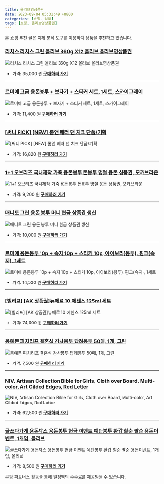 ```yaml
---
title: 올리브영상품권
date: 2023-09-04 05:31:49 +0800
categories: [쇼핑, 식품]
tags: [쇼핑, 올리브영상품권]
---
```

본 쇼핑 추천 글은 자체 분석 도구를 이용하여 상품을 추천하고 있습니다.
### [리치스 리치스 그린 올리브 360g X12 올리브 올리브영상품권](https://link.coupang.com/re/AFFSDP?lptag=AF1030537&pageKey=7572625989&itemId=19974216867&vendorItemId=82330885981&traceid=V0-153-daa35d1c58c07c74&requestid=20230907053149035074108708&token=31850C%7CMIXED)
![리치스 리치스 그린 올리브 360g X12 올리브 올리브영상품권](https://ads-partners.coupang.com/image1/TAIegH3bpuVOuiDyTHZNUkmiqA3Sy0_E_vw2w4hAhVEMQIwqMaT2eHPCvznObyimfYnZyzoeEB_TAT25AuI8lLJ22ScXCpBAGZ6EbpuwDs4he9QSLhB3UHHau1kegrCQx1wG4rUKOggd-WAN1KiDnp5CenB67diZ-QKgBYFeG4Mv8yH-Fnz30PpPW7G6Ha6adOSHtN9or_2KVHQPuAPqrOAx8vHe4uEU0BbYNNXmOfmmYwBkZw5k1j_Y3I0OolYSkvPFnOQdcRNNzzdeYckvWykGBHmvkTOl-3wZVa3s3ZY=)
- 가격: 35,000 원
[**구매하러 가기**](https://link.coupang.com/re/AFFSDP?lptag=AF1030537&pageKey=7572625989&itemId=19974216867&vendorItemId=82330885981&traceid=V0-153-daa35d1c58c07c74&requestid=20230907053149035074108708&token=31850C%7CMIXED)
---
### [르미에 고급 용돈봉투 + 보자기 + 스티커 세트, 1세트, 스카이그레이](https://link.coupang.com/re/AFFSDP?lptag=AF1030537&pageKey=1371150750&itemId=2403770224&vendorItemId=71284319705&traceid=V0-153-07af723e7eb45129&clickBeacon=fSbKxW%2FBaMhBlCSA08p6llOlRJGDJaMbhdfpGFRPCjv3jBAGcntsWlIcLbqgdytI630eMinJj%2BGHX6Y6FCShQyy4mT1lfzHKpBY4HKeCL4WBxHLQPYa8%2FdyWYFxYUjOoOjoUu68kN9anbon%2FslpCNBzjbEcs0CHVnwbXj40GkzZmyeWoEk%2FPFrjdOArICIGSfyIcSTDh9AekFhZj56qYtQISGTsJgxPvgNDwhmCXfF%2FIBlD6Rp6qZ8FcZo3voTCjIt%2BYlG5pqPYGl%2Bdqo0XIXsjKJaX1GeDhD5EC5FlrvvN3fKDstiI6UDbridN8YSg9Cn3d%2FsNu3S%2FNcVSVf12yM4Bd2I5%2B07sxepLdyCrqCqPVFP7hao6sZ2Cmfhnop8gIAkO7G9dGbKvIaK%2F2KzWKVEhBeRPfnDbfwmuJB0ZBGWxHtLFcDkc3fT%2Fu1%2FNl6LmAPXZUjDXQUTB11sZVBkktf8A9yLQiyeuQTrePf%2FeZuPD8zM4tMexYb2oJE7eVCxaThTx3quXNhJzUf%2FQnA02z50%2BDui6%2FyoKLzpjDVm4hpSi%2F1O2C88A9c7zKYnazJ2bVgkx7HYga1p4YiNzihVkeR6d2cWAxZN4SI4k47OQvRF%2BPRv1fnMjCH%2B0CoONJdvkwaWYypoZkd7V0%2FjsUWGxObf%2BoAtbiDXtPh39QvIT7cRI83fgWhSPRUmA7NOIUhXivc0QQdj2iESIgi7j3q50qdzIWvsNAisrGhAcNhQn2xV0JO7cdcV7c7JxVlFCn97b0IkWOT0jlb%2FpaN%2Bt3k08%2Fs1MPWsaVzTjiS%2FGfZofBnCLoaKXwDOWnfzXJK7Zw0LUcogydlKx2cxqDE4uIBVCidDS9mWKErl%2FIPlG6kZC5OVO0rJz9ku1u2Gckitf96LRY&requestid=20230907053149035074108708&token=31850C%7CMIXED)
![르미에 고급 용돈봉투 + 보자기 + 스티커 세트, 1세트, 스카이그레이](https://ads-partners.coupang.com/image1/WGfFhzrbhcaQTGwyWC3AmBtmpiQ-zSZSD2PHQSdR3ZlTUsz8mwGYr52wro1M-VRnECDBNrAZA404N6EndI_aRS2pWV8kgAnRoEqFAMuAdphXprFf0xleA-xSY8UIzORcQGWzRsM50oIyv_aKUN_XL6ATW0M1-3WY8F0A9kSYYRMGWxs5-YxBScLNZDz-U2_lBjIBILrLqNOwfjAAumj9gCsj2iWaXua6W9DnikzL0AiLNbdSnW5JqFv3tddDL1jI6k7dgL6VaQejlwBvIBihBmgekN8-)
- 가격: 11,400 원
[**구매하러 가기**](https://link.coupang.com/re/AFFSDP?lptag=AF1030537&pageKey=1371150750&itemId=2403770224&vendorItemId=71284319705&traceid=V0-153-07af723e7eb45129&clickBeacon=fSbKxW%2FBaMhBlCSA08p6llOlRJGDJaMbhdfpGFRPCjv3jBAGcntsWlIcLbqgdytI630eMinJj%2BGHX6Y6FCShQyy4mT1lfzHKpBY4HKeCL4WBxHLQPYa8%2FdyWYFxYUjOoOjoUu68kN9anbon%2FslpCNBzjbEcs0CHVnwbXj40GkzZmyeWoEk%2FPFrjdOArICIGSfyIcSTDh9AekFhZj56qYtQISGTsJgxPvgNDwhmCXfF%2FIBlD6Rp6qZ8FcZo3voTCjIt%2BYlG5pqPYGl%2Bdqo0XIXsjKJaX1GeDhD5EC5FlrvvN3fKDstiI6UDbridN8YSg9Cn3d%2FsNu3S%2FNcVSVf12yM4Bd2I5%2B07sxepLdyCrqCqPVFP7hao6sZ2Cmfhnop8gIAkO7G9dGbKvIaK%2F2KzWKVEhBeRPfnDbfwmuJB0ZBGWxHtLFcDkc3fT%2Fu1%2FNl6LmAPXZUjDXQUTB11sZVBkktf8A9yLQiyeuQTrePf%2FeZuPD8zM4tMexYb2oJE7eVCxaThTx3quXNhJzUf%2FQnA02z50%2BDui6%2FyoKLzpjDVm4hpSi%2F1O2C88A9c7zKYnazJ2bVgkx7HYga1p4YiNzihVkeR6d2cWAxZN4SI4k47OQvRF%2BPRv1fnMjCH%2B0CoONJdvkwaWYypoZkd7V0%2FjsUWGxObf%2BoAtbiDXtPh39QvIT7cRI83fgWhSPRUmA7NOIUhXivc0QQdj2iESIgi7j3q50qdzIWvsNAisrGhAcNhQn2xV0JO7cdcV7c7JxVlFCn97b0IkWOT0jlb%2FpaN%2Bt3k08%2Fs1MPWsaVzTjiS%2FGfZofBnCLoaKXwDOWnfzXJK7Zw0LUcogydlKx2cxqDE4uIBVCidDS9mWKErl%2FIPlG6kZC5OVO0rJz9ku1u2Gckitf96LRY&requestid=20230907053149035074108708&token=31850C%7CMIXED)
---
### [[써니 PICK] [NEW] 롬앤 베러 댄 치크 단품/기획](https://link.coupang.com/re/AFFSDP?lptag=AF1030537&pageKey=6806582468&itemId=16089580066&vendorItemId=84495512329&traceid=V0-153-0ccea2ce41de270c&requestid=20230907053149035074108708&token=31850C%7CMIXED)
![[써니 PICK] [NEW] 롬앤 베러 댄 치크 단품/기획](https://ads-partners.coupang.com/image1/dVXZPHsJzNeaznFwdfqmMS1-qL-JYJ9xjg49IEEQW8AJa7ptVyfREA3IL9_XaL-ViymrgazfQLUu4Kuy8_2tGxBbwz8u7l6lltGnEKu0Zju3p8dYbmpRosub0YbKC2_xW6Fi4LzIz1zfLaUFHJYmcORrv3Gs-U-c31WP01eH2FRwrqIaru8xGXwWR6FarwxH09xT2NZNEc59_tWj6g24_C_yjUGbBv_gEpZlOVjzI57oxr64vqljN5u4AwrfaZ8eRaalUKfi4heV5HzdUdc0pM4Mh3tPXdONIEMRuiyOuS9S)
- 가격: 16,820 원
[**구매하러 가기**](https://link.coupang.com/re/AFFSDP?lptag=AF1030537&pageKey=6806582468&itemId=16089580066&vendorItemId=84495512329&traceid=V0-153-0ccea2ce41de270c&requestid=20230907053149035074108708&token=31850C%7CMIXED)
---
### [1+1 오브리즈 국내제작 가죽 용돈봉투 돈봉투 명절 용돈 상품권, 모카브라운](https://link.coupang.com/re/AFFSDP?lptag=AF1030537&pageKey=6812038095&itemId=16118222200&vendorItemId=78518795897&traceid=V0-153-27091af1e6d18684&clickBeacon=fSbKxW%2FBaMhBlCSA08p6llOlRJGDJaMbhdfpGFRPCjv3jBAGcntsWlIcLbqgdytI630eMinJj%2BGHX6Y6FCShQyy4mT1lfzHKpBY4HKeCL4XU%2BevL7s0W3uWk8VULoRtmOjoUu68kN9anbon%2FslpCNLKVtMRiP0W86T5Y5Cczc0bAdXTb7HBpwVwhg7QLfLz6fyIcSTDh9AekFhZj56qYtQISGTsJgxPvgNDwhmCXfF%2FIBlD6Rp6qZ8FcZo3voTCjIt%2BYlG5pqPYGl%2Bdqo0XIXh6NnbQxLgVgOBvpBUBXTQTus9Rw%2Fme0wFoxN3QJIS2WvNfCKgpCrpmf3si3zwDM9YBd2I5%2B07sxepLdyCrqCqM%2FOjA8z29klyiEP8oZuwHcHBNWxGoydcOIIHD18qGqz0hBeRPfnDbfwmuJB0ZBGWz%2F3GjEsBldi6JVwHoNQaNMIzK8yOMvbkUtEaMckb%2FNdGvJHPU3OSeXF62JfM%2BhzrRb%2F2D16KuwR7DLip6eQHMQW4xQCGFeqyoeb7dVSrgGiafCqilClinkXbJCtKTg6Lomiiln1%2B4nRCbKUQP4mxTbMjdYc%2F8KwdT2TqqlPcRhvN1m4RNfZUpQ52M9HJX7qcU3815mRyiSVOzkOMCXSyVAq%2FOlZZEuQ%2FcdVmb%2BkD85uR227Wd7vLJYbYfLePbN4BlKvXRY%2FyegpWzJ3bmveWuq4LjrnWu5D%2FC%2FFrMne1csEVeZ%2Fl3b7FGhd3DwLY3pT1KIKIMUVuB%2BEWQceL8f6kXZxZMqRe1546hFrWf%2BogyWCro%2FYAPlfY1UOgpHEHe0EFEvcGdXqcVifX6kBf7i1RbJYCwlNaiFyRf0%2F8qrvzrdYtWHApaR5q25%2BlYIIaddsE6ERDWD7afuyIqrqtZbSUiz&requestid=20230907053149035074108708&token=31850C%7CMIXED)
![1+1 오브리즈 국내제작 가죽 용돈봉투 돈봉투 명절 용돈 상품권, 모카브라운](https://ads-partners.coupang.com/image1/D8uHTZa54Img_1MIDwlmvw_ei91jt9O-ENzJRcuDfA6y3c_UhhCJ1Yxn4sZPB5nnGCT0isu_CNtFVEgmalbSuryiNskTW15Mt-f7CECMGUm17KvqFpBHwzCLr7Sib3ZUStzw4j7yjzlKyNbWSDFUJ_FhGYphCwbjgjGQRqJL9OXj0ZXDhOrO0spoJHYIf8XFLkdHf2OZLqXl96K5zEjmCj3SjZxV0JbsGE-eScHZNITxFxTitjkV_LOJk3E4G0bTg2bHqm41qu53UFLsY4ZNUf-l-G1U1hHUuhuOigadPu2lpKM9)
- 가격: 9,200 원
[**구매하러 가기**](https://link.coupang.com/re/AFFSDP?lptag=AF1030537&pageKey=6812038095&itemId=16118222200&vendorItemId=78518795897&traceid=V0-153-27091af1e6d18684&clickBeacon=fSbKxW%2FBaMhBlCSA08p6llOlRJGDJaMbhdfpGFRPCjv3jBAGcntsWlIcLbqgdytI630eMinJj%2BGHX6Y6FCShQyy4mT1lfzHKpBY4HKeCL4XU%2BevL7s0W3uWk8VULoRtmOjoUu68kN9anbon%2FslpCNLKVtMRiP0W86T5Y5Cczc0bAdXTb7HBpwVwhg7QLfLz6fyIcSTDh9AekFhZj56qYtQISGTsJgxPvgNDwhmCXfF%2FIBlD6Rp6qZ8FcZo3voTCjIt%2BYlG5pqPYGl%2Bdqo0XIXh6NnbQxLgVgOBvpBUBXTQTus9Rw%2Fme0wFoxN3QJIS2WvNfCKgpCrpmf3si3zwDM9YBd2I5%2B07sxepLdyCrqCqM%2FOjA8z29klyiEP8oZuwHcHBNWxGoydcOIIHD18qGqz0hBeRPfnDbfwmuJB0ZBGWz%2F3GjEsBldi6JVwHoNQaNMIzK8yOMvbkUtEaMckb%2FNdGvJHPU3OSeXF62JfM%2BhzrRb%2F2D16KuwR7DLip6eQHMQW4xQCGFeqyoeb7dVSrgGiafCqilClinkXbJCtKTg6Lomiiln1%2B4nRCbKUQP4mxTbMjdYc%2F8KwdT2TqqlPcRhvN1m4RNfZUpQ52M9HJX7qcU3815mRyiSVOzkOMCXSyVAq%2FOlZZEuQ%2FcdVmb%2BkD85uR227Wd7vLJYbYfLePbN4BlKvXRY%2FyegpWzJ3bmveWuq4LjrnWu5D%2FC%2FFrMne1csEVeZ%2Fl3b7FGhd3DwLY3pT1KIKIMUVuB%2BEWQceL8f6kXZxZMqRe1546hFrWf%2BogyWCro%2FYAPlfY1UOgpHEHe0EFEvcGdXqcVifX6kBf7i1RbJYCwlNaiFyRf0%2F8qrvzrdYtWHApaR5q25%2BlYIIaddsE6ERDWD7afuyIqrqtZbSUiz&requestid=20230907053149035074108708&token=31850C%7CMIXED)
---
### [매니토 그린 용돈 봉투 머니 현금 상품권 생신](https://link.coupang.com/re/AFFSDP?lptag=AF1030537&pageKey=7087830087&itemId=17653828462&vendorItemId=84819385166&traceid=V0-153-532c69b049b839e2&requestid=20230907053149035074108708&token=31850C%7CMIXED)
![매니토 그린 용돈 봉투 머니 현금 상품권 생신](https://ads-partners.coupang.com/image1/etz1qiyMobw7kJzlerxLq_djK4Mjs891iq67XHCcCbyLCTGNNDBVqFAAC2FyUxsdIsskTYr2Tu2ipKbw01_TXPEQgN0-6MFapclZTaVLlzNOZGbHA8TXUdh2-3L0UF2iauNZLUObNjyBjqRSvftRDKiwPVjsfEIc5VNBGQxNEeRLKuyqWp0TD8V6apRDh7u8Y7iFB43imao4GGt5FYPqS-ANtbKdLj8pe5QEt2Ky9FnwI37-c6xQxJ7D6OYyT_YD3Fx27J36_jwVY0-5MJHoJt4_xKTTToOsiZrcp_5_Gw==)
- 가격: 10,000 원
[**구매하러 가기**](https://link.coupang.com/re/AFFSDP?lptag=AF1030537&pageKey=7087830087&itemId=17653828462&vendorItemId=84819385166&traceid=V0-153-532c69b049b839e2&requestid=20230907053149035074108708&token=31850C%7CMIXED)
---
### [르미에 용돈봉투 10p + 속지 10p + 스티커 10p, 아이보리(봉투), 핑크(속지), 1세트](https://link.coupang.com/re/AFFSDP?lptag=AF1030537&pageKey=4930947508&itemId=6479359637&vendorItemId=73773817368&traceid=V0-153-1acd3553af970b48&clickBeacon=fSbKxW%2FBaMhBlCSA08p6llOlRJGDJaMbhdfpGFRPCjv3jBAGcntsWlIcLbqgdytI630eMinJj%2BGHX6Y6FCShQyy4mT1lfzHKpBY4HKeCL4X6NIxQKXfDjiWfHVUxeQwtOjoUu68kN9anbon%2FslpCNDM29UstI6BneqdFMmT1idrvku8CS1BX%2FONKPKFNW5ytfyIcSTDh9AekFhZj56qYtQISGTsJgxPvgNDwhmCXfF%2FIBlD6Rp6qZ8FcZo3voTCjIt%2BYlG5pqPYGl%2Bdqo0XIXkCgHXeXHq%2FUDCOVqAgq5MsJFLOaVkV3VwhJSUyCDjQVBA1ZMHt6FOLn794r5w1nyYBd2I5%2B07sxepLdyCrqCqOIgtl2BBWPSADrsM8Gn0tZ%2FJFI100Fqxu4LTkz4EReEEhBeRPfnDbfwmuJB0ZBGWxHtLFcDkc3fT%2Fu1%2FNl6LmAX%2FVWJfA%2BCTbknhM6seKU%2BMptFV%2BHnE9%2BL9WkckEy4i78zM4tMexYb2oJE7eVCxaThTx3quXNhJzUf%2FQnA02z50%2BDui6%2FyoKLzpjDVm4hpSi%2F1O2C88A9c7zKYnazJ2bVgkx7HYga1p4YiNzihVkeR6d2cWAxZN4SI4k47OQvRF%2BPRv1fnMjCH%2B0CoONJdvkwaWYypoZkd7V0%2FjsUWGxObf%2BoAtbiDXtPh39QvIT7cRI83fgWhSPRUmA7NOIUhXivc0QQdj2iESIgi7j3q50qdzIWvsNAisrGhAcNhQn2xV0JO7cdcV7c7JxVlFCn97b0IkWOT0jlb%2FpaN%2Bt3k08%2Fs1MPWsaVzTjiS%2FGfZofBnCLoaKXwDOWnfzXJK7Zw0LUcogydlKx2cxqDE4uIBVCidDS9mWKErl%2FIPlG6kZC5OVO0rJz9ku1u2Gckitf96LRY&requestid=20230907053149035074108708&token=31850C%7CMIXED)
![르미에 용돈봉투 10p + 속지 10p + 스티커 10p, 아이보리(봉투), 핑크(속지), 1세트](https://ads-partners.coupang.com/image1/Xb0SLGcTX7Iv-txJXckw_THCRu-YDKlO1eGh42B57mAFeUl0PggmfudpShwGo5naNNhRPE5w5QPXn1ExyLihdx7IiIrfQQX-J7bJwJnrc6lo_21RzjMMPfEbKQ7z5N6UAQkurk2LXZ5_udrY7WDHjUrs6K3oi4jnKoxD6ugZHDRnseW9ZrRLCW51Sfts5ukS_PA91efAj_TSL83tzhq5jleZPQjldWnB61DtbwOL7_pJTv_7uBs_8TAm2TBxoJIuLxUGpN5VtrylHJj44xVVb8aMM7OC)
- 가격: 14,530 원
[**구매하러 가기**](https://link.coupang.com/re/AFFSDP?lptag=AF1030537&pageKey=4930947508&itemId=6479359637&vendorItemId=73773817368&traceid=V0-153-1acd3553af970b48&clickBeacon=fSbKxW%2FBaMhBlCSA08p6llOlRJGDJaMbhdfpGFRPCjv3jBAGcntsWlIcLbqgdytI630eMinJj%2BGHX6Y6FCShQyy4mT1lfzHKpBY4HKeCL4X6NIxQKXfDjiWfHVUxeQwtOjoUu68kN9anbon%2FslpCNDM29UstI6BneqdFMmT1idrvku8CS1BX%2FONKPKFNW5ytfyIcSTDh9AekFhZj56qYtQISGTsJgxPvgNDwhmCXfF%2FIBlD6Rp6qZ8FcZo3voTCjIt%2BYlG5pqPYGl%2Bdqo0XIXkCgHXeXHq%2FUDCOVqAgq5MsJFLOaVkV3VwhJSUyCDjQVBA1ZMHt6FOLn794r5w1nyYBd2I5%2B07sxepLdyCrqCqOIgtl2BBWPSADrsM8Gn0tZ%2FJFI100Fqxu4LTkz4EReEEhBeRPfnDbfwmuJB0ZBGWxHtLFcDkc3fT%2Fu1%2FNl6LmAX%2FVWJfA%2BCTbknhM6seKU%2BMptFV%2BHnE9%2BL9WkckEy4i78zM4tMexYb2oJE7eVCxaThTx3quXNhJzUf%2FQnA02z50%2BDui6%2FyoKLzpjDVm4hpSi%2F1O2C88A9c7zKYnazJ2bVgkx7HYga1p4YiNzihVkeR6d2cWAxZN4SI4k47OQvRF%2BPRv1fnMjCH%2B0CoONJdvkwaWYypoZkd7V0%2FjsUWGxObf%2BoAtbiDXtPh39QvIT7cRI83fgWhSPRUmA7NOIUhXivc0QQdj2iESIgi7j3q50qdzIWvsNAisrGhAcNhQn2xV0JO7cdcV7c7JxVlFCn97b0IkWOT0jlb%2FpaN%2Bt3k08%2Fs1MPWsaVzTjiS%2FGfZofBnCLoaKXwDOWnfzXJK7Zw0LUcogydlKx2cxqDE4uIBVCidDS9mWKErl%2FIPlG6kZC5OVO0rJz9ku1u2Gckitf96LRY&requestid=20230907053149035074108708&token=31850C%7CMIXED)
---
### [[빌리프] [AK 상품권]뉴메로 10 에센스 125ml 세트](https://link.coupang.com/re/AFFSDP?lptag=AF1030537&pageKey=7386482427&itemId=19088512379&vendorItemId=86378989079&traceid=V0-153-398619a8403ebc22&requestid=20230907053149035074108708&token=31850C%7CMIXED)
![[빌리프] [AK 상품권]뉴메로 10 에센스 125ml 세트](https://ads-partners.coupang.com/image1/iOv_wp7S3uI5wYyWiE_EYrUEiPAkn2neNwU4qoCIBCLYMpSWSp2dUrLDfs3kSFH-yi6wIQp0gHZBpm8caM1GbzOyAOGGQozhQ99DOcYtl_fHDQLUjBXuVLcb4i52EFeKVV6nnF-n__f9LGyHE-SqyTVv4W9n7oLa5LMPW41AldOqCbc_G86Y8G4T9AMVWG_8ud9LKDrfp-Ix3HDOWEkhqW3rEWFudXncTm-BL8Ah2qINw6pVQmLYCJ3-8MYrdDnizyeAFtv1a5yo-p261i68Tcu2pU4CnTdeY7uzf8HnAw==)
- 가격: 74,600 원
[**구매하러 가기**](https://link.coupang.com/re/AFFSDP?lptag=AF1030537&pageKey=7386482427&itemId=19088512379&vendorItemId=86378989079&traceid=V0-153-398619a8403ebc22&requestid=20230907053149035074108708&token=31850C%7CMIXED)
---
### [봉예쁜 피치리프 결혼식 감사봉투 답례봉투 50매, 1개, 그린](https://link.coupang.com/re/AFFSDP?lptag=AF1030537&pageKey=311993641&itemId=985033243&vendorItemId=5406267271&traceid=V0-153-8de0e9f593107e2c&clickBeacon=fSbKxW%2FBaMhBlCSA08p6llOlRJGDJaMbhdfpGFRPCjv3jBAGcntsWlIcLbqgdytI630eMinJj%2BGHX6Y6FCShQyy4mT1lfzHKpBY4HKeCL4WaJbqpokMAh6Sj%2BT3I5FKlOjoUu68kN9anbon%2FslpCNBEmBCfMqNk%2BSDsOt7ssgJ4K59gzZW18uATVKmTaDRcJfyIcSTDh9AekFhZj56qYtQISGTsJgxPvgNDwhmCXfF%2FIBlD6Rp6qZ8FcZo3voTCjIt%2BYlG5pqPYGl%2Bdqo0XIXmNJ1MDkJFwmFXcRb2DBUkVEuTrV3eZY9%2FU8bcYHFSTXaqplECS%2FOGDlnX4k9ubkpZlG3IJ3N2BziMN6DNAezPG%2Foa2%2FN48Pw%2FI%2FKztW6uvCz4kUsnnHsDOzGL8tZ7VSODsIxXAz40bxYA%2FeelEVopeBy%2Fq%2BPivpVbS7rr8u%2FikvIzK8yOMvbkUtEaMckb%2FNdGVPTbsyrFNnZGTUQXQ%2BPRy%2F1O2C88A9c7zKYnazJ2bVgkx7HYga1p4YiNzihVkeR9ESe%2FtvjeHZ6chOn097rgdNYAh34uQWwnPgx5woIB1k%2FWxzReHF6wdhUKzTAYVKefIeY2ZeIGVYKUMY%2FodCiJPmeOKYzTGhLjaMiraWHvgUlunBAcj54vThWA3jP%2BtbThE0udvRdEkljMsYOqhagQYN%2FDgPXvfGt91fHoo%2FiLhLW3%2BtIaByc64iap%2FAX05hgZDGDcrh22hFmM4dLoJug5IitZKsgPkmuXQlPsHH0rOlJzTUXUvmu1%2Fu6RTimfVU6lwrXDG%2Fg0OAK%2Fyfv1tk3%2FCbsOaDQ25Iv3UfpbCwZn%2BnIFSSxJc18w131d0y2osIiAJWPWhiG29ku9aURHSF9W4Q5TLjPQakngng4ROfyDYs&requestid=20230907053149035074108708&token=31850C%7CMIXED)
![봉예쁜 피치리프 결혼식 감사봉투 답례봉투 50매, 1개, 그린](https://ads-partners.coupang.com/image1/BYALzeJlXGpuY8nsBdyKfkajAttvnK_NLPAPCtO-rCK2hpxgYVsxuQwqR-3x9-929p1rzA9XmayDwZGMby7rNCrKxvDfKd8YFzS7DYSXAlzem8fd2tpe8ei9DDdQdg14S-byHLmgIG0ruccERm-MLj13vzx4HjsqQ1Ww9xLheBwozfpQBZVjbCO2UI-paeC-x4hOhWw4ruTfFMBLFysJEQDm_BNRHbApq9-0WivhN-oh36BF1soMohmfLi0N3kVIa2QkUBnbdgjZjKPiObmy7H6Xqj92mH0-Y7IJI6ZCJeLVTck=)
- 가격: 7,500 원
[**구매하러 가기**](https://link.coupang.com/re/AFFSDP?lptag=AF1030537&pageKey=311993641&itemId=985033243&vendorItemId=5406267271&traceid=V0-153-8de0e9f593107e2c&clickBeacon=fSbKxW%2FBaMhBlCSA08p6llOlRJGDJaMbhdfpGFRPCjv3jBAGcntsWlIcLbqgdytI630eMinJj%2BGHX6Y6FCShQyy4mT1lfzHKpBY4HKeCL4WaJbqpokMAh6Sj%2BT3I5FKlOjoUu68kN9anbon%2FslpCNBEmBCfMqNk%2BSDsOt7ssgJ4K59gzZW18uATVKmTaDRcJfyIcSTDh9AekFhZj56qYtQISGTsJgxPvgNDwhmCXfF%2FIBlD6Rp6qZ8FcZo3voTCjIt%2BYlG5pqPYGl%2Bdqo0XIXmNJ1MDkJFwmFXcRb2DBUkVEuTrV3eZY9%2FU8bcYHFSTXaqplECS%2FOGDlnX4k9ubkpZlG3IJ3N2BziMN6DNAezPG%2Foa2%2FN48Pw%2FI%2FKztW6uvCz4kUsnnHsDOzGL8tZ7VSODsIxXAz40bxYA%2FeelEVopeBy%2Fq%2BPivpVbS7rr8u%2FikvIzK8yOMvbkUtEaMckb%2FNdGVPTbsyrFNnZGTUQXQ%2BPRy%2F1O2C88A9c7zKYnazJ2bVgkx7HYga1p4YiNzihVkeR9ESe%2FtvjeHZ6chOn097rgdNYAh34uQWwnPgx5woIB1k%2FWxzReHF6wdhUKzTAYVKefIeY2ZeIGVYKUMY%2FodCiJPmeOKYzTGhLjaMiraWHvgUlunBAcj54vThWA3jP%2BtbThE0udvRdEkljMsYOqhagQYN%2FDgPXvfGt91fHoo%2FiLhLW3%2BtIaByc64iap%2FAX05hgZDGDcrh22hFmM4dLoJug5IitZKsgPkmuXQlPsHH0rOlJzTUXUvmu1%2Fu6RTimfVU6lwrXDG%2Fg0OAK%2Fyfv1tk3%2FCbsOaDQ25Iv3UfpbCwZn%2BnIFSSxJc18w131d0y2osIiAJWPWhiG29ku9aURHSF9W4Q5TLjPQakngng4ROfyDYs&requestid=20230907053149035074108708&token=31850C%7CMIXED)
---
### [NIV, Artisan Collection Bible for Girls, Cloth over Board, Multi-color, Art Gilded Edges, Red Letter](https://link.coupang.com/re/AFFSDP?lptag=AF1030537&pageKey=7301655359&itemId=18686377312&vendorItemId=85820444010&traceid=V0-153-f84cd6c166a65145&requestid=20230907053149035074108708&token=31850C%7CMIXED)
![NIV, Artisan Collection Bible for Girls, Cloth over Board, Multi-color, Art Gilded Edges, Red Letter](https://ads-partners.coupang.com/image1/3T0pFZTDnkZ4tb5J3b7H2bukCrWve8hBA-4LW2Ozaeck9lBefg2Y-WnmzjeXIScLNrnp7Fu58pjJDhcCkXoNIy05JaHXibD-ZJnl7vlKynuVbnlJ8FdXtMlPFpS1GFOUZr3j56u0mDCWxfFNTjwcdq0LNtjSmrXjgMlnz3qBvJt3_vPSH1mS8Vp0zj0UBMZZbqdyMFeTD_AEU8igozR8h_OnCcGWIS4x2-BHPr1sAfg1W1wkhz0zcr5Dz1z25mtK9SKUK7rBm8HnvLcmeqfo7bmMU3L7tt5CBtGf36vmL7A=)
- 가격: 62,500 원
[**구매하러 가기**](https://link.coupang.com/re/AFFSDP?lptag=AF1030537&pageKey=7301655359&itemId=18686377312&vendorItemId=85820444010&traceid=V0-153-f84cd6c166a65145&requestid=20230907053149035074108708&token=31850C%7CMIXED)
---
### [글쓰다가게 용돈박스 용돈봉투 현금 이벤트 예단봉투 환갑 칠순 팔순 용돈이벤트, 1개입, 올리브](https://link.coupang.com/re/AFFSDP?lptag=AF1030537&pageKey=7524179541&itemId=19740643805&vendorItemId=86844367527&traceid=V0-153-6a631303dfc772a2&clickBeacon=fSbKxW%2FBaMhBlCSA08p6llOlRJGDJaMbhdfpGFRPCjv3jBAGcntsWlIcLbqgdytI630eMinJj%2BGHX6Y6FCShQyy4mT1lfzHKpBY4HKeCL4UNrBNxZ85pNqFbg10qlpYHOjoUu68kN9anbon%2FslpCNJfOB1OlGdbk0XDxnPXS8PUopUZuGZjKw7MLdVnL1ukefyIcSTDh9AekFhZj56qYtQISGTsJgxPvgNDwhmCXfF%2FIBlD6Rp6qZ8FcZo3voTCjIt%2BYlG5pqPYGl%2Bdqo0XIXg8SjbCYnmVLSAdNpGyimvEtqiA%2BmYsUHD5JXh4z4W8vAjKg%2FiCU68aD3dc9HMmNZZlG3IJ3N2BziMN6DNAezPF3cEpNGsiNeoinxC80w%2FJa9WIl3xCkuJNeEIl3L47sMDsIxXAz40bxYA%2FeelEVopdMP3lvEw37HNuQB3pxpogAIzK8yOMvbkUtEaMckb%2FNdFQKS8UmYPw9uoiJL3JGCvlb%2F2D16KuwR7DLip6eQHMQW4xQCGFeqyoeb7dVSrgGiafCqilClinkXbJCtKTg6Lomiiln1%2B4nRCbKUQP4mxTbMjdYc%2F8KwdT2TqqlPcRhvN1m4RNfZUpQ52M9HJX7qcU3815mRyiSVOzkOMCXSyVAq%2FOlZZEuQ%2FcdVmb%2BkD85uR227Wd7vLJYbYfLePbN4BlKvXRY%2FyegpWzJ3bmveWuq4LjrnWu5D%2FC%2FFrMne1csEVeZ%2Fl3b7FGhd3DwLY3pT1KIKIMUVuB%2BEWQceL8f6kXZxZMqRe1546hFrWf%2BogyWCro%2FYAPlfY1UOgpHEHe0EFEvcGdXqcVifX6kBf7i1RbJYCwlNaiFyRf0%2F8qrvzrdYtWHApaR5q25%2BlYIIaddsE6ERDWD7afuyIqrqtZbSUiz&requestid=20230907053149035074108708&token=31850C%7CMIXED)
![글쓰다가게 용돈박스 용돈봉투 현금 이벤트 예단봉투 환갑 칠순 팔순 용돈이벤트, 1개입, 올리브](https://ads-partners.coupang.com/image1/fAwVs92slPvimCljfHj5xXimPBdZQOlYfvSWn3jumBeunnMJiNlR7COw7Q7inQUfjNxWSy4dZHhUw4Kt8s9o9gsS-kQ3JHb0mh30tZQyM5MgXm0Rpi3KEf-7w1l4W6dd7peTGHp6gdHXukB18toxf3tr0TO2dSdYmAa7yuZUd_fX9iQzxxs575nT7oxEotHI5_QQPEteD81b93RTW-NHJotAb8OaRnahoZT6-UK1gtG6Rlx5huILKTQzZeRsG4yX9cE8j1976CU55DEl_RfCPdEQL68kieGKFtqwgrRcxTzdKIGzaW4=)
- 가격: 8,500 원
[**구매하러 가기**](https://link.coupang.com/re/AFFSDP?lptag=AF1030537&pageKey=7524179541&itemId=19740643805&vendorItemId=86844367527&traceid=V0-153-6a631303dfc772a2&clickBeacon=fSbKxW%2FBaMhBlCSA08p6llOlRJGDJaMbhdfpGFRPCjv3jBAGcntsWlIcLbqgdytI630eMinJj%2BGHX6Y6FCShQyy4mT1lfzHKpBY4HKeCL4UNrBNxZ85pNqFbg10qlpYHOjoUu68kN9anbon%2FslpCNJfOB1OlGdbk0XDxnPXS8PUopUZuGZjKw7MLdVnL1ukefyIcSTDh9AekFhZj56qYtQISGTsJgxPvgNDwhmCXfF%2FIBlD6Rp6qZ8FcZo3voTCjIt%2BYlG5pqPYGl%2Bdqo0XIXg8SjbCYnmVLSAdNpGyimvEtqiA%2BmYsUHD5JXh4z4W8vAjKg%2FiCU68aD3dc9HMmNZZlG3IJ3N2BziMN6DNAezPF3cEpNGsiNeoinxC80w%2FJa9WIl3xCkuJNeEIl3L47sMDsIxXAz40bxYA%2FeelEVopdMP3lvEw37HNuQB3pxpogAIzK8yOMvbkUtEaMckb%2FNdFQKS8UmYPw9uoiJL3JGCvlb%2F2D16KuwR7DLip6eQHMQW4xQCGFeqyoeb7dVSrgGiafCqilClinkXbJCtKTg6Lomiiln1%2B4nRCbKUQP4mxTbMjdYc%2F8KwdT2TqqlPcRhvN1m4RNfZUpQ52M9HJX7qcU3815mRyiSVOzkOMCXSyVAq%2FOlZZEuQ%2FcdVmb%2BkD85uR227Wd7vLJYbYfLePbN4BlKvXRY%2FyegpWzJ3bmveWuq4LjrnWu5D%2FC%2FFrMne1csEVeZ%2Fl3b7FGhd3DwLY3pT1KIKIMUVuB%2BEWQceL8f6kXZxZMqRe1546hFrWf%2BogyWCro%2FYAPlfY1UOgpHEHe0EFEvcGdXqcVifX6kBf7i1RbJYCwlNaiFyRf0%2F8qrvzrdYtWHApaR5q25%2BlYIIaddsE6ERDWD7afuyIqrqtZbSUiz&requestid=20230907053149035074108708&token=31850C%7CMIXED)


쿠팡 파트너스 활동을 통해 일정액의 수수료를 제공받을 수 있습니다.
